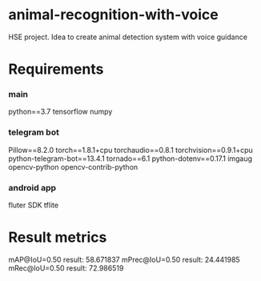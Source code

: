 # animal-recognition-with-voice
HSE project. Idea to create animal detection system with voice guidance

# Requirements
### main

python==3.7
tensorflow
numpy

### telegram bot

Pillow==8.2.0
torch==1.8.1+cpu
torchaudio==0.8.1
torchvision==0.9.1+cpu
python-telegram-bot==13.4.1
tornado==6.1
python-dotenv==0.17.1
imgaug
opencv-python
opencv-contrib-python

### android app

fluter SDK
tflite
# Result metrics

mAP@IoU=0.50 result: 58.671837
mPrec@IoU=0.50 result: 24.441985
mRec@IoU=0.50 result: 72.986519
